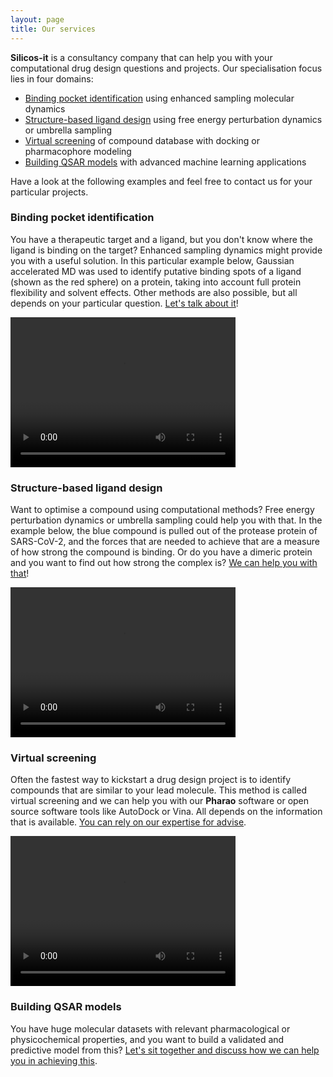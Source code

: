 ```yaml
---
layout: page
title: Our services
---
```


**Silicos-it** is a consultancy company that can help you with your computational drug design questions and
projects. Our specialisation focus lies in four domains:

- [Binding pocket identification](#binding-pocket-identification) using enhanced sampling molecular dynamics
- [Structure-based ligand design](#structure-based-ligands-design) using free energy perturbation dynamics or umbrella sampling
- [Virtual screening](#virtual-screening) of compound database with docking or pharmacophore modeling
- [Building QSAR models](#building-qsar-models) with advanced machine learning applications

Have a look at the following examples and feel free to contact us for your particular projects.

### Binding pocket identification

You have a therapeutic target and a ligand, but you don't know where the ligand is binding on the target? Enhanced sampling dynamics might provide you with a useful solution. In this particular example below, Gaussian accelerated MD was used to identify putative binding spots of a ligand (shown as the red sphere) on a protein, taking into account full protein flexibility and solvent effects. Other methods are also possible, but all depends on your particular question. <a class="u-email" href="mailto:{{ site.social.email | join:',' }}">Let's talk about it</a>!

<video src="/assets/movies/pocket-360x240.mp4" width=360 height=240 controls="" autoplay loop preload name="pocket">
</video>


### Structure-based ligand design

Want to optimise a compound using computational methods? Free energy perturbation dynamics or umbrella sampling could help you with that. In the example below, the blue compound is pulled out of the protease protein of SARS-CoV-2, and the forces that are needed to achieve that are a measure of how strong the compound is binding. Or do you have a dimeric protein and you want to find out how strong the complex is? <a class="u-email" href="mailto:{{ site.social.email | join:',' }}">We can help you with that</a>!

  <video src="/assets/movies/umbrella-360x240.mp4" width=360 height=240 controls="" autoplay loop preload name="umbrella">
  </video>


### Virtual screening

Often the fastest way to kickstart a drug design project is to identify compounds that are similar to your lead molecule. This method is called virtual screening and we can help you with our **Pharao** software or open source software tools like AutoDock or Vina. All depends on the information that is available. <a class="u-email" href="mailto:{{ site.social.email | join:',' }}">You can rely on our expertise for advise</a>.

  <video src="/assets/movies/pharao-360x240.mp4" width=360 height=240 controls="" autoplay loop preload name="pharao">
  </video>


### Building QSAR models

You have huge molecular datasets with relevant pharmacological or physicochemical properties, and you want to build a validated and predictive model from this? <a class="u-email" href="mailto:{{ site.social.email | join:',' }}">Let's sit together and discuss how we can help you in achieving this</a>.